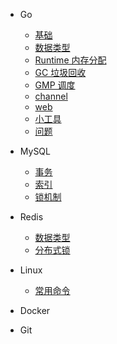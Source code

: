 - Go

  - [基础](docs/go/base/name.md)
  - [数据类型](docs/go/data-type/str.md)
  - [Runtime 内存分配]()
  - [GC 垃圾回收]()
  - [GMP 调度]()
  - [channel]()
  - [web]()
  - [小工具](docs/go/tool/func.md)
  - [问题](docs/go/problem/QA.md)

- MySQL

  - [事务]()
  - [索引]()
  - [锁机制]()

- Redis

  - [数据类型]()
  - [分布式锁]()

- Linux

  - [常用命令]()

- Docker

- Git



